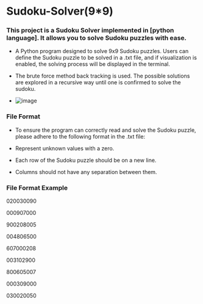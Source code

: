 # Sudoku-Solver(9*9)

### This project is a Sudoku Solver implemented in [python language]. It allows you to solve Sudoku puzzles with ease.

* A Python program designed to solve 9x9 Sudoku puzzles. Users can define the Sudoku puzzle to be solved in a .txt file, and if visualization is enabled, the solving process will be displayed in the terminal.

* The brute force method back tracking is used. The possible solutions are explored in a recursive way until one is confirmed to solve the sudoku.

* ![image](https://github.com/Tanwar-12/Sudoku-Solver/assets/110081008/f2e5c53f-85e8-4bab-b1f4-59c6424af9e2)


### File Format
* To ensure the program can correctly read and solve the Sudoku puzzle, please adhere to the following format in the .txt file:

* Represent unknown values with a zero.
* Each row of the Sudoku puzzle should be on a new line.
* Columns should not have any separation between them.
### File Format Example
020030090

000907000

900208005

004806500

607000208

003102900

800605007

000309000

030020050
